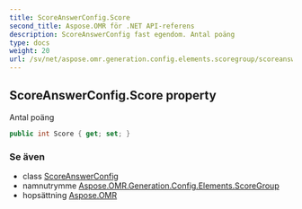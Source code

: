 ```yaml
---
title: ScoreAnswerConfig.Score
second_title: Aspose.OMR för .NET API-referens
description: ScoreAnswerConfig fast egendom. Antal poäng
type: docs
weight: 20
url: /sv/net/aspose.omr.generation.config.elements.scoregroup/scoreanswerconfig/score/
---
```

## ScoreAnswerConfig.Score property

Antal poäng

```csharp
public int Score { get; set; }
```

### Se även

* class [ScoreAnswerConfig](../)
* namnutrymme [Aspose.OMR.Generation.Config.Elements.ScoreGroup](../../scoreanswerconfig/)
* hopsättning [Aspose.OMR](../../../)


